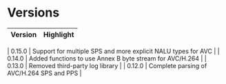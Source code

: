 # Versions

| Version | Highlight |
| ------  | --------- |

| 0.15.0 | Support for multiple SPS and more explicit NALU types for AVC |
| 0.14.0 | Added functions to use Annex B byte stream for AVC/H.264 |
| 0.13.0 | Removed third-party log library |
| 0.12.0 | Complete parsing of AVC/H.264 SPS and PPS |
